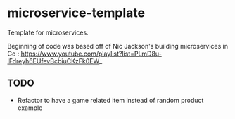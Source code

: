 # microservice-template
Template for microservices.

Beginning of code was based off of Nic Jackson's building microservices in Go : https://www.youtube.com/playlist?list=PLmD8u-IFdreyh6EUfevBcbiuCKzFk0EW_

## TODO
- Refactor to have a game related item instead of random product example
